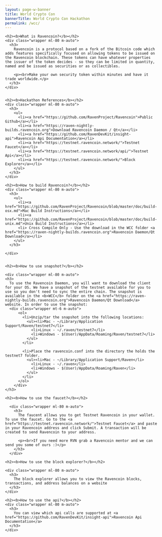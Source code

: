 ```yaml
---
layout: page-w-banner
title: World Crypto Con
bannerTitle: World Crypto Con Hackathon
permalink: /wcc/
---
```


<div class="page-content">
  <div class="wrapper mt-8 mb-32 m-auto">

    <h2><b>What is Ravencoin?</b></h2>
    <div class="wrapper ml-80 m-auto">
      <h3>
        Ravencoin is a protocol based on a fork of the Bitcoin code which adds features specifically focused on allowing tokens to be issued on the Ravencoin blockchain. These tokens can have whatever properties the issuer of the token decides - so they can be limited in quantity, named and be issued as securities or as collectibles.

        <p><br>Make your own security token within minutes and have it trade worldwide.</p>
      </h3>
    </div>


    <h2><b>Hackathon References</b></h2>
    <div class="wrapper ml-80 m-auto">
      <h3>
        <ul>
          <li><a href="https://github.com/RavenProject/Ravencoin">Public Github</a></li>
          <li><a href="https://raven-nightly-builds.ravencoin.org">Download Ravencoin Daemon / Qt</a></li>
          <li><a href="https://github.com/RavenDevKit/insight-api">Ravencoin Api Documentation</a></li>
          <li><a href="https://testnet.ravencoin.network/">Testnet Faucet</a></li>
          <li><a href="https://testnet.ravencoin.network/api/">Testnet Api</a></li>
          <li><a href="https://testnet.ravencoin.network/">Block Explorer</a></li>
        </ul>
      </h3>
    </div>

    <h2><b>How to build Ravencoin?</b></h2>
    <div class="wrapper ml-80 m-auto">
      <h3>
        <ul>
          <li><a href="https://github.com/RavenProject/Ravencoin/blob/master/doc/build-osx.md">Mac Build Instructions</a></li>
          <li><a href="https://github.com/RavenProject/Ravencoin/blob/master/doc/build-unix.md">Unix Build Instructions</a></li>
          <li> Cross Compile Only - Use the download in the WCC folder <a href="https://raven-nightly-builds.ravencoin.org">Ravencoin Daemon/Qt Download</a></li>
        </ul>
      </h3>

    </div>


    <h2><b>How to use snapshot?</b></h2>

    <div class="wrapper ml-80 m-auto">
    <h3>
      To use the Ravencoin Daemon, you will want to download the client for your OS. We have a snapshot of the testnet available for you to use so you don't need to sync the entire chain. The snapshot is available in the <b>WCC</b> folder on the <a href="https://raven-nightly-builds.ravencoin.org">Ravencoin Daemon/Qt Download</a> website. In order to use the snapshot:
      <div class="wrapper mt-6 m-auto">
          <ol>
            <li>Unzip/tar the snapshot into the following locations:
              <ul><li>Mac - ~/Library/Application Support/Raven/testnet7</li>
                <li>Linux - ~/.raven/testnet7</li>
                <li>Windows - $(User)/AppData/Roaming/Raven/testnet7</li>
              </ul>
            </li>

            <li>Place the ravencoin.conf into the directory the holds the testnet7 folder.
              <ul><li>Mac - ~/Library/Application Support/Raven</li>
                <li>Linux - ~/.raven</li>
                <li>Windows - $(User)/AppData/Roaming/Raven</li>
              </ul>
            </li>
          </ol>
        </div>
    </h3>
  </div>

    <h2><b>How to use the faucet?</b></h2>

      <div class="wrapper ml-80 m-auto">
        <h3>
          The faucent allows you to get Testnet Ravencoin in your wallet. To use the faucet. Go to the <a href="https://testnet.ravencoin.network/">Testnet Faucet</a> and paste in your Ravencoin address and click Submit. A transaction will be created to send Ravencoin to your address.

          <p><br>If you need more RVN grab a Ravencoin mentor and we can send you some of ours :)</p>
        </h3>
      </div>

    <h2><b>How to use the block explorer?</b></h2>

    <div class="wrapper ml-80 m-auto">
      <h3>
        The block explorer allows you to view the Ravencoin blocks, transactions, and address balances on a website
      </h3>
    </div>

    <h2><b>How to use the api?</b></h2>
    <div class="wrapper ml-80 m-auto">
      <h3>
        You can view which api calls are supported at <a href="https://github.com/RavenDevKit/insight-api">Ravencoin Api Documentation</a>
      </h3>
    </div>
  </div>
</div>
